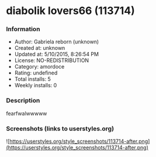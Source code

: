 # diabolik lovers66 (113714)

### Information
- Author: Gabriela reborn (unknown)
- Created at: unknown
- Updated at: 5/10/2015, 8:26:54 PM
- License: NO-REDISTRIBUTION
- Category: amordoce
- Rating: undefined
- Total installs: 5
- Weekly installs: 0


### Description
fearfwalwwwww


### Screenshots (links to userstyles.org)
![https://userstyles.org/style_screenshots/113714-after.png](https://userstyles.org/style_screenshots/113714-after.png)


